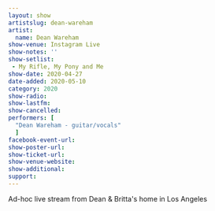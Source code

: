 ```yaml
---
layout: show
artistslug: dean-wareham
artist:
  name: Dean Wareham
show-venue: Instagram Live
show-notes: ''
show-setlist:
 - My Rifle, My Pony and Me
show-date: 2020-04-27
date-added: 2020-05-10
category: 2020
show-radio:
show-lastfm:
show-cancelled:
performers: [
  "Dean Wareham - guitar/vocals"
  ]
facebook-event-url:
show-poster-url:
show-ticket-url: 
show-venue-website:
show-additional:
support:
---
```

Ad-hoc live stream from Dean & Britta's home in Los Angeles 
